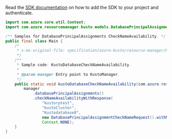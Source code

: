 Read the [SDK documentation](https://github.com/Azure/azure-sdk-for-java/blob/azure-resourcemanager-kusto_1.0.0-beta.4/sdk/kusto/azure-resourcemanager-kusto/README.md) on how to add the SDK to your project and authenticate.

```java
import com.azure.core.util.Context;
import com.azure.resourcemanager.kusto.models.DatabasePrincipalAssignmentCheckNameRequest;

/** Samples for DatabasePrincipalAssignments CheckNameAvailability. */
public final class Main {
    /*
     * x-ms-original-file: specification/azure-kusto/resource-manager/Microsoft.Kusto/stable/2022-02-01/examples/KustoDatabasePrincipalAssignmentsCheckNameAvailability.json
     */
    /**
     * Sample code: KustoDatabaseCheckNameAvailability.
     *
     * @param manager Entry point to KustoManager.
     */
    public static void kustoDatabaseCheckNameAvailability(com.azure.resourcemanager.kusto.KustoManager manager) {
        manager
            .databasePrincipalAssignments()
            .checkNameAvailabilityWithResponse(
                "kustorptest",
                "kustoCluster",
                "Kustodatabase8",
                new DatabasePrincipalAssignmentCheckNameRequest().withName("kustoprincipal1"),
                Context.NONE);
    }
}
```

